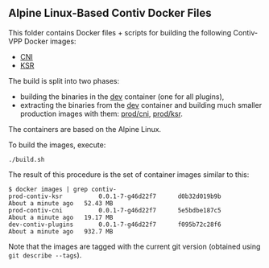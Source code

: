 ## Alpine Linux-Based Contiv Docker Files

This folder contains Docker files + scripts for building the following
Contiv-VPP Docker images:

 - [CNI](https://hub.docker.com/r/contivvpp/cni/)
 - [KSR](https://hub.docker.com/r/contivvpp/ksr/)

The build is split into two phases:
 - building the binaries in the [dev](dev) container (one for all plugins),
 - extracting the binaries from the [dev](dev) container and building
 much smaller production images with them: [prod/cni](prod/cni), [prod/ksr](prod/ksr).

The containers are based on the Alpine Linux.

To build the images, execute:
```
./build.sh
```

The result of this procedure is the set of container images similar to this:
```
$ docker images | grep contiv-
prod-contiv-ksr          0.0.1-7-g46d22f7      d0b32d019b9b        About a minute ago   52.43 MB
prod-contiv-cni          0.0.1-7-g46d22f7      5e5bdbe187c5        About a minute ago   19.17 MB
dev-contiv-plugins       0.0.1-7-g46d22f7      f095b72c28f6        About a minute ago   932.7 MB
```

Note that the images are tagged with the current git version (obtained using `git describe --tags`).